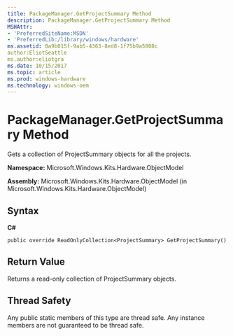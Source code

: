 ```yaml
---
title: PackageManager.GetProjectSummary Method
description: PackageManager.GetProjectSummary Method
MSHAttr:
- 'PreferredSiteName:MSDN'
- 'PreferredLib:/library/windows/hardware'
ms.assetid: 0a9b015f-9ab5-4363-8ed8-1f75b9a5808c
author:EliotSeattle
ms.author:eliotgra
ms.date: 10/15/2017
ms.topic: article
ms.prod: windows-hardware
ms.technology: windows-oem
---
```


# PackageManager.GetProjectSummary Method


Gets a collection of ProjectSummary objects for all the projects.

**Namespace:** Microsoft.Windows.Kits.Hardware.ObjectModel

**Assembly:** Microsoft.Windows.Kits.Hardware.ObjectModel (in Microsoft.Windows.Kits.Hardware.ObjectModel)

## <span id="Syntax"></span><span id="syntax"></span><span id="SYNTAX"></span>Syntax


**C#**

`public override ReadOnlyCollection<ProjectSummary> GetProjectSummary()`

## <span id="Return_Value"></span><span id="return_value"></span><span id="RETURN_VALUE"></span>Return Value


Returns a read-only collection of ProjectSummary objects.

## <span id="Thread_Safety"></span><span id="thread_safety"></span><span id="THREAD_SAFETY"></span>Thread Safety


Any public static members of this type are thread safe. Any instance members are not guaranteed to be thread safe.

 

 






